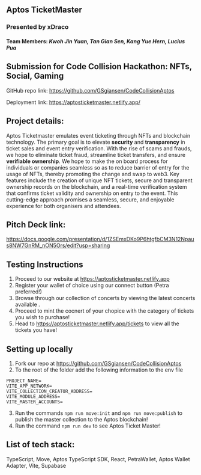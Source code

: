 ## **Aptos TicketMaster**

### Presented by **xDraco**

#### Team Members: *Kwoh Jin Yuan, Tan Gian Sen, Kang Yue Hern, Lucius Pua*

## Submission for **Code Collision Hackathon: NFTs, Social, Gaming**

GitHub repo link:
https://github.com/GSgiansen/CodeCollisionAptos

Deployment link:
https://aptosticketmaster.netlify.app/


## Project details:

Aptos Ticketmaster emulates event ticketing through NFTs and blockchain technology. The primary goal is to elevate **security** and **transparency** in ticket sales and event entry verification. With the rise of scams and frauds, we hope to eliminate ticket fraud, streamline ticket transfers, and ensure **verifiable ownership**. We hope to make the on board process for individuals or companies seamless so as to reduce barrier of entry for the usage of NFTs, thereby promoting the change and swap to web3. Key features include the creation of unique NFT tickets, secure and transparent ownership records on the blockchain, and a real-time verification system that confirms ticket validity and ownership on entry to the event. This cutting-edge approach promises a seamless, secure, and enjoyable experience for both organisers and attendees.

## Pitch Deck link:

https://docs.google.com/presentation/d/1ZSEmxDKo9P6htgfbCM3N12Npaus8NW7GnRM_nON5Ors/edit?usp=sharing

## Testing Instructions

1. Proceed to our website at https://aptosticketmaster.netlify.app
2. Register your wallet of choice using our connect button (Petra preferred!)
3. Browse through our collection of concerts by viewing the latest concerts available .
4. Proceed to mint the cocnert of your chopice with the category of tickets you wish to purchase!
5. Head to https://aptosticketmaster.netlify.app/tickets to view all the tickets you have!

## Setting up locally

1. Fork our repo at https://github.com/GSgiansen/CodeCollisionAptos
2. To the root of the folder add the following information to the env file

```
PROJECT_NAME=
VITE_APP_NETWORK=
VITE_COLLECTION_CREATOR_ADDRESS=
VITE_MODULE_ADDRESS=
VITE_MASTER_ACCOUNTS=
```

3. Run the commands `npm run move:init` and `npm run move:publish` to publish the master collection to the Aptos blockchain!
4. Run the command `npm run dev` to see Aptos Ticket Master!


## List of tech stack:

TypeScript, Move, Aptos TypeScript SDK, React, PetraWallet, Aptos Wallet Adapter, Vite, Supabase
